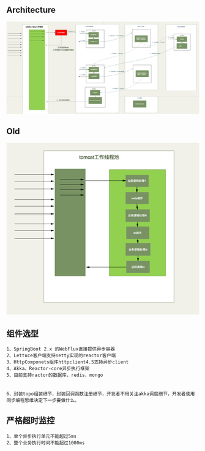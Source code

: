 ## Architecture
![Architecture](doc/image/architecture.png)

## Old
![Old](doc/image/old.png)

## 组件选型
```
1、SpringBoot 2.x 的WebFlux直接提供异步容器
2、Lettuce客户端支持netty实现的reactor客户端
3、HttpComponets组件httpclient4.5支持异步client
4、Akka、Reactor-core异步执行框架
5、目前支持ractor的数据库，redis，mongo


6、封装topo组装细节，封装回调函数注册细节，开发者不用关注akka调度细节，开发者使用同步编程思维决定下一步要做什么。
```


## 严格超时监控
```
1、单个异步执行单元不能超过5ms
2、整个业务执行时间不能超过1000ms
```